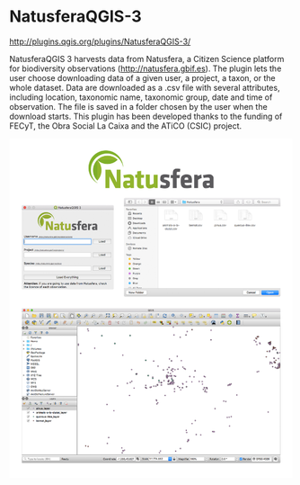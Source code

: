 # NatusferaQGIS-3

http://plugins.qgis.org/plugins/NatusferaQGIS-3/

NatusferaQGIS 3 harvests data from Natusfera, a Citizen Science platform for biodiversity observations (http://natusfera.gbif.es). The plugin lets the user choose downloading data of a given user, a project, a taxon, or the whole dataset. Data are downloaded as a .csv file with several attributes, including location, taxonomic name, taxonomic group, date and time of observation. The file is saved in a folder chosen by the user when the download starts. This plugin has been developed thanks to the funding of FECyT, the Obra Social La Caixa and the ATiCO (CSIC) project.

![natusferaqgis3_demo](demo.png)
